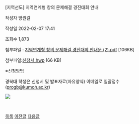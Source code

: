 
[지역선도] 지역연계형 창의 문제해결 경진대회 안내





작성자
방원길


작성일
2022-02-07 17:41


조회수
1,873


첨부파일 : [지역연계형 창의 문제해결 경진대회 안내문 (2).pdf](https://computer.knu.ac.kr/pack/bbs/down.php?f_name=Q0dUVllEWVZcVXdKcRUXblNAQw==&o_name=지역연계형창의문제해결경진대회안내문(2).pdf&tbl=Site_BBS_25) [106KB]  

첨부파일:[신청서.hwp](https://computer.knu.ac.kr/pack/bbs/down.php?f_name=QEdUVllEWVZcVXdKcRUXbktTVQ==&o_name=신청서.hwp&tbl=Site_BBS_25) [66 KB]


※신청방법  
  


경북대 학생은 신청서 및 발표자료(자유양식) 이메일로 일괄접수 (progb@kumoh.ac.kr)

  


![](https://computer.knu.ac.kr/_files/userfile/image20220207174032_qlhry.jpg)  


  


﻿  








[목록](https://computer.knu.ac.kr/06_sub/02_sub.html?key=&keyfield=&category=&page=1&bbs_code=Site_BBS_25)
[이전글](https://computer.knu.ac.kr/06_sub/02_sub.html?bbs_cmd=view&page=1&key=&keyfield=&category=&no=3694&bbs_code=Site_BBS_25)
[다음글](https://computer.knu.ac.kr/06_sub/02_sub.html?bbs_cmd=view&page=1&key=&keyfield=&category=&no=3696&bbs_code=Site_BBS_25)

















 
